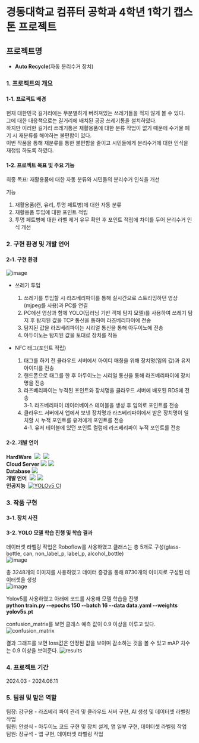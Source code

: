 # 경동대학교 컴퓨터 공학과 4학년 1학기 캡스톤 프로젝트

## 프로젝트명
- **Auto Recycle**(자동 분리수거 장치)

### 1. 프로젝트의 개요
#### 1-1. 프로젝트 배경
현재 대한민국 길거리에는 무분별하게 버려져있는 쓰레기들을 적지 않게 볼 수 있다.   
그에 대한 대응책으로는 길거리에 배치된 공공 쓰레기통을 설치하였다.   
하지만 이러한 길거리 쓰레기통은 재활용품에 대한 분류 작업이 없기 때문에 수거물 폐기 시 재분류를 해야하는 불편함이 있다.   
이번 작품을 통해 재분류를 통한 불편함을 줄이고 시민들에게 분리수거에 대한 인식을 재정립 하도록 하였다.   
#### 1-2. 프로젝트 목표 및 주요 기능
최종 목표: 재활용품에 대한 자동 분류와 시민들의 분리수거 인식을 개선   

기능   
1. 재활용품(캔, 유리, 투명 페트병)에 대한 자동 분류
2. 재활용품 투입에 대한 포인트 적립   
3. 투명 페트병에 대한 라벨 제거 유무 확인 후 포인트 적립에 차이를 두어 분리수거 인식 개선
### 2. 구현 환경 및 개발 언어
#### 2-1. 구현 환경
![image](https://github.com/gooyong123/Auto_Recycle/assets/143383060/f01fae38-6cb2-4d35-bf64-3db3b9106173)
- 쓰레기 투입
  1. 쓰레기를 투입할 시 라즈베리파이를 통해 실시간으로 스트리밍하던 영상(mjpeg를 사용)과 PC를 연결
  2. PC에선 영상과 함께 YOLO(딥러닝 기반 객체 탐지 모델)를 사용하여 쓰레기 탐지 후 탐지된 값을 TCP 통신을 통하여 라즈베리파이에 전송
  3. 탐지된 값을 라즈베리파이는 시리얼 통신을 통해 아두이노에 전송
  4. 아두이노는 탐지된 값을 토대로 장치를 작동

- NFC 태그(포인트 적립)
  1. 태그를 하기 전 클라우드 서버에서 아이디 매칭을 위해 장치명(임의 값)과 유저 아이디를 전송
  2. 핸드폰으로 태그를 한 후 아두이노는 시리얼 통신을 통해 라즈베리파이에 장치명을 전송
  3. 라즈베리파이는 누적된 포인트와 장치명을 클라우드 서버에 배포된 RDS에 전송   
      3-1. 라즈베리파이 데이터베이스 테이블을 생성 후 임의로 포인트를 전송
  4. 클라우드 서버에서 앱에서 보낸 장치명과 라즈베리파이에서 받은 장치명이 일치할 시 누적 포인트를 유저에게 포인트를 전송   
      4-1. 유저 테이블에 있던 포인트 컬럼에 라즈베리파이 누적 포인트를 전송   
#### 2-2. 개발 언어
**HardWare**&nbsp; <img src="https://img.shields.io/badge/Raspberry Pi-A22846?style=for-the-badge&logo=Raspberry Pi&logoColor=white"> &nbsp;<img src="https://img.shields.io/badge/Arduino-00878F?style=for-the-badge&logo=Arduino&logoColor=white">   
**Cloud Server** <img src="https://img.shields.io/badge/amazonec2-FF9900?style=for-the-badge&logo=amazonec2&logoColor=white">&nbsp;<img src="https://img.shields.io/badge/amazonrds-527FFF?style=for-the-badge&logo=amazonrds&logoColor=white">        
**Database**&nbsp;<img src="https://img.shields.io/badge/mysql-4479A1?style=for-the-badge&logo=mysql&logoColor=white">      
**개발 언어** &nbsp;<img src="https://img.shields.io/badge/python-3776AB?style=for-the-badge&logo=python&logoColor=white">&nbsp;<img src="https://img.shields.io/badge/kotiln-7F52FF?style=for-the-badge&logo=kotiln&logoColor=white">      
**인공지능**  &nbsp;<a href="https://github.com/ultralytics/yolov5/actions/workflows/ci-testing.yml"><img src="https://github.com/ultralytics/yolov5/actions/workflows/ci-testing.yml/badge.svg" alt="YOLOv5 CI"></a>
 
### 3. 작품 구현
#### 3-1. 장치 사진
#### 3-2. YOLO 모델 학습 진행 및 학습 결과
데이터셋 라벨링 작업은 Roboflow를 사용하였고 클래스는 총 5개로 구성(glass-bottle, can, non_label_p, label_p, alcohol_bottle)   
![image](https://github.com/gooyong123/Auto_Recycle/assets/143383060/a3ca2350-b9d6-4f34-a135-9990b28baa89)   

총 3248개의 이미지를 사용하였고 데이터 증강을 통해 8730개의 이미지로 구성된 데이터셋을 생성   
![image](https://github.com/gooyong123/Auto_Recycle/assets/143383060/f7610c7b-c3d1-4794-826b-f9c6136105aa)

Yolov5를 사용하였고 아래에 코드를 사용해 모델 학습을 진행      
**python train.py --epochs 150 --batch 16 --data data.yaml --weights yolov5s.pt**   

confusion_matrix를 보면 클래스 예측 값이 0.9 이상을 이루고 있다.
![confusion_matrix](https://github.com/gooyong123/Auto_Recycle/assets/143383060/56420e63-fa7b-448c-927b-69e92dfd9a5a)   

결과 그래프를 보면 loss값은 안정된 값을 보이며 감소하는 것을 볼 수 있고 mAP 치수는 0.9 이상을 보여준다.
![results](https://github.com/gooyong123/Auto_Recycle/assets/143383060/049dffe9-a692-4178-8a75-f6f98a6bb482)
### 4. 프로젝트 기간   
2024.03 - 2024.06.11
### 5. 팀원 및 맡은 역할
팀장: 강구용 - 라즈베리 파이 관리 및 클라우드 서버 구현, AI 생성 및 데이터셋 라벨링 작업    
팀원: 안성식 - 아두이노 코드 구현 및 장치 설계, 앱 일부 구현, 데이터셋 라벨링 작업   
팀원: 장규석 - 앱 구현, 데이터셋 라벨링 작업
